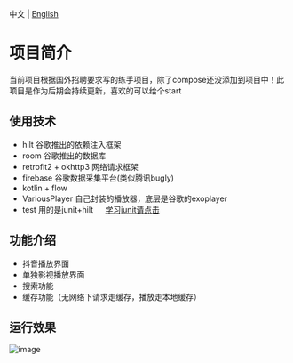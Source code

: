 中文 | [English](README-en.md)
# 项目简介
当前项目根据国外招聘要求写的练手项目，除了compose还没添加到项目中！此项目是作为后期会持续更新，喜欢的可以给个start

## 使用技术
- hilt  谷歌推出的依赖注入框架
- room  谷歌推出的数据库
- retrofit2 + okhttp3   网络请求框架
- firebase 谷歌数据采集平台(类似腾讯bugly)
- kotlin + flow 
- VariousPlayer  自己封装的播放器，底层是谷歌的exoplayer
- test  用的是junit+hilt   &emsp; [学习junit请点击](https://github.com/frankie9527/AndroidDocumentProject/tree/main/AndroidTestPractice) 

## 功能介绍
- 抖音播放界面
- 单独影视播放界面
- 搜索功能
- 缓存功能（无网络下请求走缓存，播放走本地缓存）

## 运行效果
![image](https://raw.githubusercontent.com/Frankie9527/ArchitecturePractice/mvvm/img/sixthspace.gif)